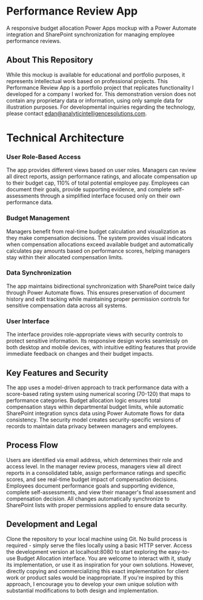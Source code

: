 # Performance Review App
A responsive budget allocation Power Apps mockup with a Power Automate integration and SharePoint synchronization for managing employee performance reviews.

## About This Repository
While this mockup is available for educational and portfolio purposes, it represents intellectual work based on professional projects. This Performance Review App is a portfolio project that replicates functionality I developed for a company I worked for. This demonstration version does not contain any proprietary data or information, using only sample data for illustration purposes. For developmental inquiries regarding the technology, please contact edan@analyticintelligencesolutions.com.

# Technical Architecture
### User Role-Based Access
The app provides different views based on user roles. Managers can review all direct reports, assign performance ratings, and allocate compensation up to their budget cap, 110% of total potential employee pay. Employees can document their goals, provide supporting evidence, and complete self-assessments through a simplified interface focused only on their own performance data.

### Budget Management
Managers benefit from real-time budget calculation and visualization as they make compensation decisions. The system provides visual indicators when compensation allocations exceed available budget and automatically calculates pay amounts based on performance scores, helping managers stay within their allocated compensation limits.

### Data Synchronization
The app maintains bidirectional synchronization with SharePoint twice daily through Power Automate flows. This ensures preservation of document history and edit tracking while maintaining proper permission controls for sensitive compensation data across all systems.

### User Interface
The interface provides role-appropriate views with security controls to protect sensitive information. Its responsive design works seamlessly on both desktop and mobile devices, with intuitive editing features that provide immediate feedback on changes and their budget impacts.

## Key Features and Security
The app uses a model-driven approach to track performance data with a score-based rating system using numerical scoring (70-120) that maps to performance categories. Budget allocation logic ensures total compensation stays within departmental budget limits, while automatic SharePoint integration syncs data using Power Automate flows for data consistency. The security model creates security-specific versions of records to maintain data privacy between managers and employees.

## Process Flow
Users are identified via email address, which determines their role and access level. In the manager review process, managers view all direct reports in a consolidated table, assign performance ratings and specific scores, and see real-time budget impact of compensation decisions. Employees document performance goals and supporting evidence, complete self-assessments, and view their manager's final assessment and compensation decision. All changes automatically synchronize to SharePoint lists with proper permissions applied to ensure data security.

## Development and Legal
Clone the repository to your local machine using Git. No build process is required - simply serve the files locally using a basic HTTP server. Access the development version at localhost:8080 to start exploring the easy-to-use Budget Allocation interface. You are welcome to interact with it, study its implementation, or use it as inspiration for your own solutions. However, directly copying and commercializing this exact implementation for client work or product sales would be inappropriate. If you're inspired by this approach, I encourage you to develop your own unique solution with substantial modifications to both design and implementation.
